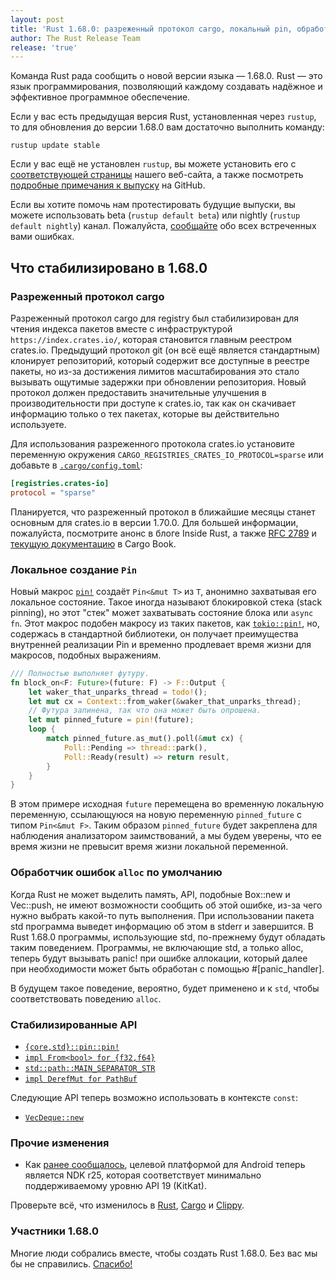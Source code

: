 ```yaml
---
layout: post
title: 'Rust 1.68.0: разреженный протокол cargo, локальный pin, обработчик ошибок аллокации'
author: The Rust Release Team
release: 'true'
---
```


Команда Rust рада сообщить о новой версии языка — 1.68.0. Rust — это язык программирования, позволяющий каждому создавать надёжное и эффективное программное обеспечение.

Если у вас есть предыдущая версия Rust, установленная через `rustup`, то для обновления до версии 1.68.0 вам достаточно выполнить команду:

```console
rustup update stable
```

Если у вас ещё не установлен `rustup`, вы можете установить его с [соответствующей страницы](https://www.rust-lang.org/install.html) нашего веб-сайта, а также посмотреть [подробные примечания к выпуску](https://github.com/rust-lang/rust/blob/master/RELEASES.md#version-1680-2023-03-09) на GitHub.

Если вы хотите помочь нам протестировать будущие выпуски, вы можете использовать beta (`rustup default beta`) или nightly (`rustup default nightly`) канал. Пожалуйста, [сообщайте](https://github.com/rust-lang/rust/issues/new/choose) обо всех встреченных вами ошибках.

## Что стабилизировано в 1.68.0

### Разреженный протокол cargo

Разреженный протокол cargo для registry был стабилизирован для чтения индекса пакетов вместе с инфраструктурой `https://index.crates.io/`, которая становится главным реестром crates.io. Предыдущий протокол git (он всё ещё является стандартным) клонирует репозиторий, который содержит все доступные в реестре пакеты, но из-за достижения лимитов масштабирования это стало вызывать ощутимые задержки при обновлении репозитория. Новый протокол должен предоставить значительные улучшения в производительности при доступе к crates.io, так как он скачивает информацию только о тех пакетах, которые вы действительно используете.

Для использования разреженного протокола crates.io установите переменную окружения `CARGO_REGISTRIES_CRATES_IO_PROTOCOL=sparse` или добавьте в [`.cargo/config.toml`](https://doc.rust-lang.org/cargo/reference/config.html):

```toml
[registries.crates-io]
protocol = "sparse"
```

Планируется, что разреженный протокол в ближайшие месяцы станет основным для crates.io в версии 1.70.0. Для большей информации, пожалуйста, посмотрите анонс в блоге Inside Rust, а также [RFC 2789](https://rust-lang.github.io/rfcs/2789-sparse-index.html) и [текущую документацию](https://doc.rust-lang.org/stable/cargo/reference/registry-index.html#sparse-protocol) в Cargo Book.

### Локальное создание `Pin`

Новый макрос [`pin!`](https://doc.rust-lang.org/stable/std/pin/macro.pin.html) создаёт `Pin<&mut T>` из `T`, анонимно захватывая его локальное состояние. Такое иногда называют блокировкой стека (stack pinning), но этот "стек" может захватывать состояние блока или `async fn`. Этот макрос подобен макросу из таких пакетов, как [`tokio::pin!`](https://docs.rs/tokio/1/tokio/macro.pin.html), но, содержась в стандартной библиотеки, он получает преимущества внутренней реализации Pin и временно продлевает время жизни для макросов, подобных выражениям.

```rust
/// Полностью выполняет футуру.
fn block_on<F: Future>(future: F) -> F::Output {
    let waker_that_unparks_thread = todo!();
    let mut cx = Context::from_waker(&waker_that_unparks_thread);
    // Футура запинена, так что она может быть опрошена.
    let mut pinned_future = pin!(future);
    loop {
        match pinned_future.as_mut().poll(&mut cx) {
            Poll::Pending => thread::park(),
            Poll::Ready(result) => return result,
        }
    }
}
```

В этом примере исходная `future` перемещена во временную локальную переменную, ссылающуюся на новую переменную `pinned_future` с типом `Pin<&mut F>`. Таким образом <code>pinned_future</code> будет закреплена для наблюдения анализатором заимствований, а мы будем уверены, что ее время жизни не превысит время жизни локальной переменной.

### Обработчик ошибок `alloc` по умолчанию

Когда Rust не может выделить память, API, подобные Box::new и Vec::push, не имеют возможности сообщить об этой ошибке, из-за чего нужно выбрать какой-то путь выполнения. При использовании пакета std программа выведет информацию об этом в stderr и завершится. В Rust 1.68.0 программы, использующие std, по-прежнему будут обладать таким поведением. Программы, не включающие std, а только alloc, теперь будут вызывать panic! при ошибке аллокации, который далее при необходимости может быть обработан с помощью #[panic_handler].

В будущем такое поведение, вероятно, будет применено и к `std`, чтобы соответствовать поведению `alloc`.

### Стабилизированные API

- [`{core,std}::pin::pin!`](https://doc.rust-lang.org/stable/std/pin/macro.pin.html)
- [`impl From<bool> for {f32,f64}`](https://doc.rust-lang.org/stable/std/primitive.f32.html#impl-From%3Cbool%3E-for-f32)
- [`std::path::MAIN_SEPARATOR_STR`](https://doc.rust-lang.org/stable/std/path/constant.MAIN_SEPARATOR_STR.html)
- [`impl DerefMut for PathBuf`](https://doc.rust-lang.org/stable/std/path/struct.PathBuf.html#impl-DerefMut-for-PathBuf)

Следующие API теперь возможно использовать в контексте `const`:

- [`VecDeque::new`](https://doc.rust-lang.org/stable/std/collections/struct.VecDeque.html#method.new)

### Прочие изменения

- Как [ранее сообщалось](https://blog.rust-lang.org/2023/01/09/android-ndk-update-r25.html), целевой платформой для Android теперь является NDK r25, которая соответствует минимально поддерживаемому уровню API 19 (KitKat).

Проверьте всё, что изменилось в [Rust](https://github.com/rust-lang/rust/blob/stable/RELEASES.md#version-1680-2023-03-09), [Cargo](https://github.com/rust-lang/cargo/blob/master/CHANGELOG.md#cargo-168-2023-03-09) и [Clippy](https://github.com/rust-lang/rust-clippy/blob/master/CHANGELOG.md#rust-168).

### Участники 1.68.0

Многие люди собрались вместе, чтобы создать Rust 1.68.0. Без вас мы бы не справились. [Спасибо!](https://thanks.rust-lang.org/rust/1.68.0/)

